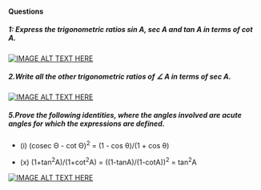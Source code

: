 
#### Questions
##### 1: Express the trigonometric ratios sin A, sec A and tan A in terms of cot A.

[![IMAGE ALT TEXT HERE](https://img.youtube.com/vi/piqy3d9q_k8/1.jpg)](https://www.youtube.com/watch?v=piqy3d9q_k8)

##### 2.Write all the other trigonometric ratios of  &angle; A in terms of sec A.

[![IMAGE ALT TEXT HERE](https://img.youtube.com/vi/wCnzYvcNMI8/1.jpg)](https://www.youtube.com/watch?v=wCnzYvcNMI8)

##### 5.Prove the following identities, where the angles involved are acute angles for which the expressions are defined.
* (i) (cosec &Theta; - cot &Theta;)<sup>2</sup> = (1 - cos &theta;)/(1 + cos &theta;)


* (x) (1+tan<sup>2</sup>A)/(1+cot<sup>2</sup>A) = ((1-tanA)/(1-cotA))<sup>2</sup> = tan<sup>2</sup>A

[![IMAGE ALT TEXT HERE](https://img.youtube.com/vi/FbcCjgW-hQQ/1.jpg)](https://www.youtube.com/watch?v=FbcCjgW-hQQ)
